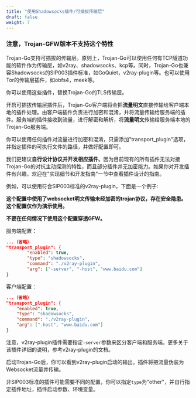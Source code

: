 ```yaml
---
title: "使用Shadowsocks插件/可插拔传输层"
draft: false
weight: 7
---
```


### 注意，Trojan-GFW版本不支持这个特性

Trojan-Go支持可插拔的传输层。原则上，Trojan-Go可以使用任何有TCP隧道功能的软件作为传输层，如v2ray、shadowsocks、kcp等。同时，Trojan-Go也兼容Shadowsocks的SIP003插件标准，如GoQuiet，v2ray-plugin等。也可以使用Tor的传输层插件，如obfs4，meek等。

你可以使用这些插件，替换Trojan-Go的TLS传输层。

开启可插拔传输层插件后，Trojan-Go客户端将会把**流量明文**直接传输给客户端本地的插件处理。由客户端插件负责进行加密和混淆，并将流量传输给服务端的插件。服务端的插件接收到流量，进行解密和解析，将**流量明文**传输给服务端本地的Trojan-Go服务端。

你可以使用任何插件对流量进行加密和混淆，只需添加"transport_plugin"选项，并指定插件的可执行文件的路径，并做好配置即可。

我们更建议**自行设计协议并开发相应插件**。因为目前现有的所有插件无法对接Trojan-Go的对抗主动探测的特性，而且部分插件并无加密能力。如果你对开发插件有兴趣，欢迎在"实现细节和开发指南"一节中查看插件设计的指南。

例如，可以使用符合SIP003标准的v2ray-plugin，下面是一个例子:

**这个配置中使用了websocket明文传输未经加密的trojan协议，存在安全隐患。这个配置仅作为演示使用。**

**不要在任何情况下使用这个配置穿透GFW。**

服务端配置：

```json
...（省略）
"transport_plugin": {
        "enabled": true,
        "type": "shadowsocks",
        "command": "./v2ray-plugin",
        "arg": ["-server", "-host", "www.baidu.com"]
}
```

客户端配置：

```json
...（省略）
"transport_plugin": {
    "enabled": true,
    "type": "shadowsocks",
    "command": "./v2ray-plugin",
    "arg": ["-host", "www.baidu.com"]
}
```

注意，v2ray-plugin插件需要指定```-server```参数来区分客户端和服务端。更多关于该插件详细的说明，参考v2ray-plugin的文档。

启动Trojan-Go后，你可以看到v2ray-plugin启动的输出。插件将把流量伪装为Websocket流量并传输。

非SIP003标准的插件可能需要不同的配置，你可以指定```type```为"other"，并自行指定插件地址，插件启动参数、环境变量。

